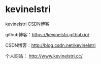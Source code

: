# kevinelstri

kevinelstri CSDN博客

github博客：<https://kevinelstri.github.io/>

CSDN博客：<http://blog.csdn.net/kevinelstri>

个人网站： <http://www.kevinelstri.cc/>

